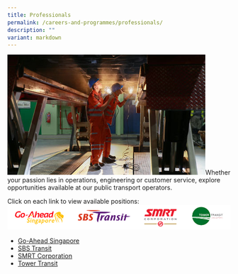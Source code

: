 ```yaml
---
title: Professionals
permalink: /careers-and-programmes/professionals/
description: ""
variant: markdown
---
```


![](/images/careers-page-447x271-mid-career-switcher.jpg)Whether your passion lies in operations, engineering or customer service, explore opportunities available at our public transport operators.

Click on each link to view available positions:
![](/images/professional%20careers.jpg)
* [Go-Ahead Singapore](https://go-aheadsingapore.com/careers/)
* [SBS Transit](https://www.sbstransit.com.sg/grow-with-us)
* [SMRT Corporation](https://careers.smrt.com.sg/)
* [Tower Transit](https://towertransit.sg/careers/)